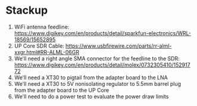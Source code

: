 # Stackup
1. WiFi antenna feedline: https://www.digikey.com/en/products/detail/sparkfun-electronics/WRL-18569/15652895
2. UP Core SDR Cable: https://www.usbfirewire.com/parts/rr-alml-xxgr.html#RR-ALML-06GR
3. We'll need a right angle SMA connector for the feedline to the SDR: https://www.digikey.com/en/products/detail/molex/0732305410/15291772
4. We'll need a XT30 to pigtail from the adapter board to the LNA
5. We'll need a XT30 to 5V nonisolating regulator to 5.5mm barrel plug from the adapter board to the UP Core
6. We'll need to do a power test to evaluate the power draw limits